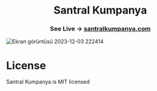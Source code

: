 <h1 align="center">Santral Kumpanya</h1>

<h3 align="center">
    See Live -> <a href="https://github.com/YakupSadi/YakupSadi/edit/main/README.md">santralkumpanya.com</a>
</h3>

![Ekran görüntüsü 2023-12-03 222414](https://github.com/YakupSadi/YakupSadi/assets/113919143/381dde8b-721b-4c9b-b53c-ee4fd5645e1a)

# License
Santral Kumpanya is MIT licensed